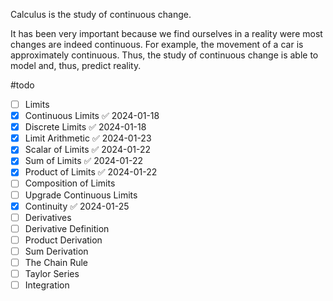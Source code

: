 Calculus is the study of continuous change.

It has been very important because we find ourselves in a reality were most changes are indeed continuous.
For example, the movement of a car is approximately continuous.
Thus, the study of continuous change is able to model and, thus, predict reality.

#todo 
- [ ] Limits
- [x] Continuous Limits ✅ 2024-01-18
- [x] Discrete Limits ✅ 2024-01-18
- [x] Limit Arithmetic ✅ 2024-01-23
- [x] Scalar of Limits ✅ 2024-01-22
- [x] Sum of Limits ✅ 2024-01-22
- [x] Product of Limits ✅ 2024-01-22
- [ ] Composition of Limits
- [ ] Upgrade Continuous Limits
- [x] Continuity ✅ 2024-01-25
- [ ] Derivatives
- [ ] Derivative Definition
- [ ] Product Derivation
- [ ] Sum Derivation
- [ ] The Chain Rule
- [ ] Taylor Series
- [ ] Integration